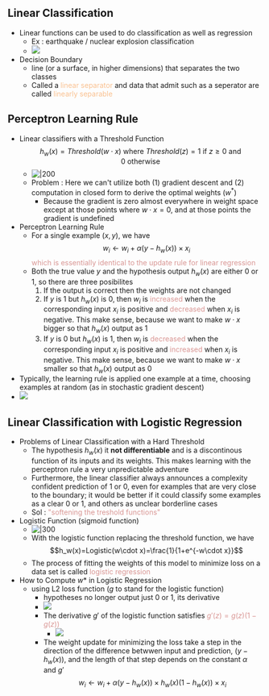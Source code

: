 ## Linear Classification
- Linear functions can be used to do classification as well as regression
	- Ex : earthquake / nuclear explosion classification
	- ![](https://i.imgur.com/RRoh82i.png)
- Decision Boundary 
	- line (or a surface, in higher dimensions) that separates the two classes
	- Called a <font color="#fac08f">linear separator</font> and data that admit such as a seperator are called <font color="#fac08f">linearly separable</font>
## Perceptron Learning Rule
- Linear classifiers with a Threshold Function$$h_w(x)=Threshold(w\cdot x)\ \text{where }Threshold(z)=1\ \text{if }z\geq0\ \text{and }0\ \text{otherwise}$$
	- ![|200](https://i.imgur.com/S3y1uhL.png)
	- Problem : Here we can't utilize both (1) gradient descent and (2) computation in closed form to derive the optimal weights ($w^*$)
		- Because the gradient is zero almost everywhere in weight space except at those points where $w\cdot x = 0$, and at those points the gradient is undefined
- Perceptron Learning Rule
	- For a single example $(x,y)$, we have $$w_i\leftarrow w_i+\alpha(y-h_w(x))\times x_i$$ <font color="#d99694">which is essentially identical to the update rule for linear regression</font>
	- Both the true value $y$ and the hypothesis output $h_w(x)$ are either 0 or 1, so there are three posibilites 
		1. If the output is correct then the weights are not changed
		2. If $y$ is 1 but $h_w(x)$ is 0, then $w_i$ is <font color="#d99694">increased</font> when the corresponding input $x_i$ is positive and <font color="#d99694">decreased</font> when $x_i$ is negative. This make sense, because we want to make $w\cdot x$ bigger so that $h_w(x)$ output as 1
		3. If $y$ is 0 but $h_w(x)$ is 1, then $w_i$ is <font color="#d99694">decreased</font> when the corresponding input $x_i$ is positive and <font color="#d99694">increased</font> when $x_i$ is negative. This make sense, because we want to make $w\cdot x$ smaller so that $h_w(x)$ output as 0
- Typically, the learning rule is applied one example at a time, choosing examples at random (as in stochastic gradient descent)
- ![](https://i.imgur.com/f1q0Sgc.png)

## Linear Classification with Logistic Regression 
- Problems of Linear Classification with a Hard Threshold
	- The hypothesis $h_w(x)$ it **not differentiable** and is a discontinous function of its inputs and its weights. This makes learning with the perceptron rule a very unpredictable adventure
	- Furthermore, the linear classifier always announces a complexity confident prediction of 1 or 0, even for examples that are very close to the boundary; it would be better if it could classify some examples as a clear 0 or 1, and others as unclear borderline cases
	- Sol : <font color="#d99694">"softening the treshold functions"</font>
- Logistic Function (sigmoid function)
	- ![|300](https://i.imgur.com/1PR0nuW.png)
	- With the logistic function replacing the threshold function, we have$$h_w(x)=Logistic(w\cdot x)=\frac{1}{1+e^{-w\cdot x}}$$
	- The process of fitting the weights of this model to minimize loss on a data set is called <font color="#d99694">logistic regression</font>
- How to Compute $w*$ in Logistic Regression
	- using L2 loss function ($g$ to stand for the logistic function)
		- hypotheses no longer output just 0 or 1, its derivative
		- ![](https://i.imgur.com/O0YuXFO.png)
		- The derivative $g'$ of the logistic function satisfies <font color="#d99694">$g'(z)=g(z)(1-g(z))$</font>
			- ![](https://i.imgur.com/fE3elJm.png)
		- The weight update for minimizing the loss take a step in the direction of the difference betwwen input and prediction, $(y-h_w(x))$, and the length of that step depends on the constant $\alpha$ and $g'$$$w_i\leftarrow w_i+\alpha(y-h_w(x))\times h_w(x)(1-h_w(x))\times x_i$$
